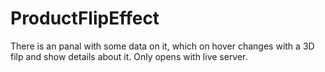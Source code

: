 # ProductFlipEffect
There is an panal with some data on it, which on hover changes with a 3D filp and show details about it.
Only opens with live server.